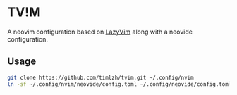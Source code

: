 # TV!M

A neovim configuration based on [LazyVim](https://github.com/LazyVim/LazyVim) along with a neovide configuration.

## Usage

```bash
git clone https://github.com/timlzh/tvim.git ~/.config/nvim
ln -sf ~/.config/nvim/neovide/config.toml ~/.config/neovide/config.toml
```

